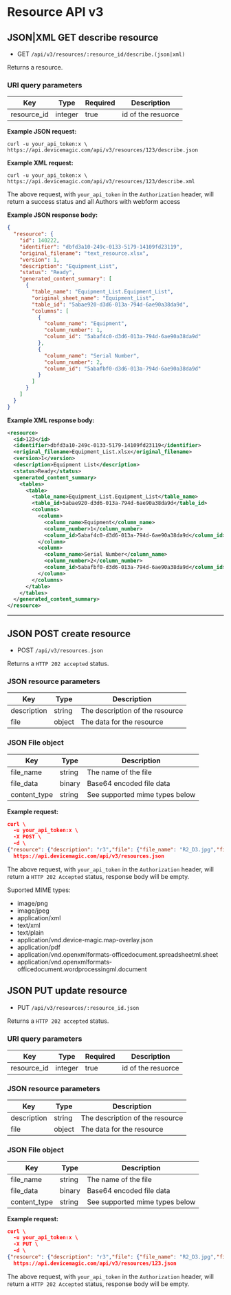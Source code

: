# Resource API v3


## JSON|XML GET describe resource

* GET `/api/v3/resources/:resource_id/describe.(json|xml)` 

Returns a resource.

### URI query parameters

Key | Type |  Required | Description
--- | --- | --- | ---
resource_id | integer | true | id of the resuorce

**Example JSON request:**

```
curl -u your_api_token:x \
https://api.devicemagic.com/api/v3/resources/123/describe.json
```

**Example XML request:**

```
curl -u your_api_token:x \
https://api.devicemagic.com/api/v3/resources/123/describe.xml
```

The above request, with `your_api_token` in the `Authorization` header, will return a success status and all Authors with webform access

**Example JSON response body:**

```json
{
  "resource": {
    "id": 140222,
    "identifier": "dbfd3a10-249c-0133-5179-14109fd23119",
    "original_filename": "text_resource.xlsx",
    "version": 1,
    "description": "Equipment_List",
    "status": "Ready",
    "generated_content_summary": [
      {
        "table_name": "Equipment_List.Equipment_List",
        "original_sheet_name": "Equipment_List",
        "table_id": "5abae920-d3d6-013a-794d-6ae90a38da9d",
        "columns": [
          {
            "column_name": "Equipment",
            "column_number": 1,
            "column_id": "5abaf4c0-d3d6-013a-794d-6ae90a38da9d"
          },
          {
            "column_name": "Serial Number",
            "column_number": 2,
            "column_id": "5abafbf0-d3d6-013a-794d-6ae90a38da9d"
          }
        ]
      }
    ]
  }
}
```
**Example XML response body:**

```xml
<resource>
  <id>123</id>
  <identifier>dbfd3a10-249c-0133-5179-14109fd23119</identifier>
  <original_filename>Equipment_List.xlsx</original_filename>
  <version>1</version>
  <description>Equipment List</description>
  <status>Ready</status>
  <generated_content_summary>
    <tables>
      <table>
        <table_name>Equipment_List.Equipment_List</table_name>
        <table_id>5abae920-d3d6-013a-794d-6ae90a38da9d</table_id>
        <columns>
          <column>
            <column_name>Equipment</column_name>
            <column_number>1</column_number>
            <column_id>5abaf4c0-d3d6-013a-794d-6ae90a38da9d</column_id>
          </column>
          <column>
            <column_name>Serial Number</column_name>
            <column_number>2</column_number>
            <column_id>5abafbf0-d3d6-013a-794d-6ae90a38da9d</column_id>
          </column>
        </columns>
      </table>
    </tables>
  </generated_content_summary>
</resource>
```
---

## JSON POST create resource

* POST `/api/v3/resources.json` 

Returns a `HTTP 202 accepted` status.

### JSON resource parameters

Key | Type | Description
--- | --- | ---
description | string | The description of the resource
file | object | The data for the resource

### JSON File object

Key | Type | Description
--- | --- | ---
file_name | string | The name of the file
file_data  | binary | Base64 encoded file data
content_type | string | See supported mime types below

**Example request:**

```json
curl \
  -u your_api_token:x \
  -X POST \
  -d \
{"resource": {"description": "r3","file": {"file_name": "R2_D3.jpg","file_data": "TWFuIGlzIGRpc3Rpbmd1aXNoZWQsIG5vdC...","content_type": "image/jpeg"}}} \
  https://api.devicemagic.com/api/v3/resources.json
```
The above request, with `your_api_token` in the `Authorization` header, will return a `HTTP 202 Accepted` status, response body 
will be empty.

Suported MIME types:
* image/png
* image/jpeg
* application/xml
* text/xml
* text/plain
* application/vnd.device-magic.map-overlay.json
* application/pdf
* application/vnd.openxmlformats-officedocument.spreadsheetml.sheet
* application/vnd.openxmlformats-officedocument.wordprocessingml.document


## JSON PUT update resource

* PUT `/api/v3/resources/:resource_id.json` 

Returns a `HTTP 202 accepted` status.

### URI query parameters

Key | Type |  Required | Description
--- | --- | --- | ---
resource_id | integer | true | id of the resuorce

### JSON resource parameters

Key | Type | Description
--- | --- | ---
description | string | The description of the resource
file | object | The data for the resource

### JSON File object

Key | Type | Description
--- | --- | ---
file_name | string | The name of the file
file_data  | binary | Base64 encoded file data
content_type | string | See supported mime types below

**Example request:**

```json
curl \
  -u your_api_token:x \
  -X PUT \
  -d \
{"resource": {"description": "r3","file": {"file_name": "R2_D3.jpg","file_data": "TWFuIGlzIGRpc3Rpbmd1aXNoZWQsIG5vdC...","content_type": "image/jpeg"}}} \
  https://api.devicemagic.com/api/v3/resources/123.json
```
The above request, with `your_api_token` in the `Authorization` header, will return a `HTTP 202 Accepted` status, response body 
will be empty.
